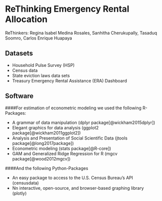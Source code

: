 # ReThinking Emergency Rental Allocation

ReThinkers: Regina Isabel Medina Rosales, Sanhitha Cherukupally, Tasaduq Soomro, Carlos Enrique Huapaya

## Datasets
- Household Pulse Survey (HSP)
- Census data
- State eviction laws data sets
- Treasury Emergency Rental Assistance (ERA) Dashboard

## Software

####For estimation of econometric modeling we used the following R-Packages:
- A grammar of data manipulation (dplyr package[@wickham2015dplyr])
- Elegant graphics for data analysis (ggplot2 package[@wickham2011ggplot2])
- Analysis and Presentation of Social Scientific Data (jtools package[@long2017package])
- Econometric modeling (stats package[@R-core])
- GAM and Generalized Ridge Regression for R (mgcv package[@wood2012mgcv])

####And the following Python-Packages
- An easy package to access to the U.S. Census Bureau’s API (censusdata)
- Nn interactive, open-source, and browser-based graphing library (plotly)
